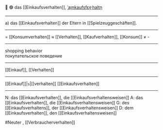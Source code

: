 🛒 🟢 das [[Einkaufsverhalten]], [ˈaɪ̯nkaufsfɛɐ̯ˌhaltn̩](https://youglish.com/pronounce/Einkaufsverhalten/german)

---
a) das [[Einkaufsverhalten]] der Eltern in [[Spielzeuggeschäften]].

---
= [[Konsumverhalten]]
≈ [[Verhalten]], [[Kaufverhalten]], [[Konsum]]
≠  -

---
shopping behavior  
покупательское поведение

---
[[Einkauf]], [[Verhalten]]

---
[[Einkauf]]|`s`|[[verhalten]]
[[Einkaufsverhalten]]


---
N: das [[Einkaufsverhalten]], die [[Einkaufsverhaltensweisen]]
A: das [[Einkaufsverhalten]], die [[Einkaufsverhaltensweisen]]
G: des [[Einkaufsverhaltens]], der [[Einkaufsverhaltensweisen]]
D: dem [[Einkaufsverhalten]], den [[Einkaufsverhaltensweisen]]

#Neuter , [[Verbraucherverhalten]]